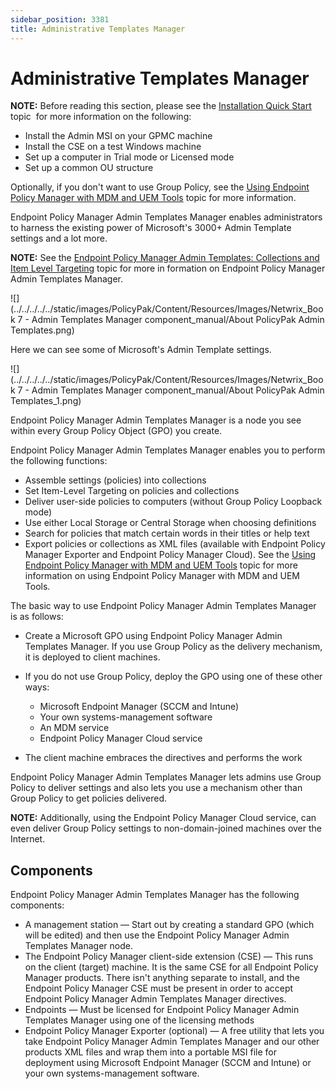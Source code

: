 ```yaml
---
sidebar_position: 3381
title: Administrative Templates Manager
---
```


# Administrative Templates Manager

**NOTE:** Before reading this section, please see the [Installation Quick Start](../GettingStarted/QuickStart/OverviewInstall "Installation Quick Start") topic  for more information on the following:

* Install the Admin MSI on your GPMC machine
* Install the CSE on a test Windows machine
* Set up a computer in Trial mode or Licensed mode
* Set up a common OU structure

Optionally, if you don't want to use Group Policy, see the [Using Endpoint Policy Manager with MDM and UEM Tools](../MDM/UEMTools "Using Endpoint Policy Manager with MDM and UEM Tools") topic for more information.

Endpoint Policy Manager Admin Templates Manager enables administrators to harness the existing power of Microsoft's 3000+ Admin Template settings and a lot more.

**NOTE:** See the [Endpoint Policy Manager Admin Templates: Collections and Item Level Targeting](../Video/AdministrativeTemplates/Collections "Endpoint Policy Manager Admin Templates: Collections and Item Level Targeting") topic for more in formation on Endpoint Policy Manager Admin Templates Manager.

![](../../../../../static/images/PolicyPak/Content/Resources/Images/Netwrix_Book 7 - Admin Templates Manager component_manual/About PolicyPak Admin Templates.png)

Here we can see some of Microsoft's Admin Template settings.

![](../../../../../static/images/PolicyPak/Content/Resources/Images/Netwrix_Book 7 - Admin Templates Manager component_manual/About PolicyPak Admin Templates_1.png)

Endpoint Policy Manager Admin Templates Manager is a node you see within every Group Policy Object (GPO) you create.

Endpoint Policy Manager Admin Templates Manager enables you to perform the following functions:

* Assemble settings (policies) into collections
* Set Item-Level Targeting on policies and collections
* Deliver user-side policies to computers (without Group Policy Loopback mode)
* Use either Local Storage or Central Storage when choosing definitions
* Search for policies that match certain words in their titles or help text
* Export policies or collections as XML files (available with Endpoint Policy Manager Exporter and Endpoint Policy Manager Cloud). See the [Using Endpoint Policy Manager with MDM and UEM Tools](../MDM/UEMTools "Using Endpoint Policy Manager with MDM and UEM Tools") topic for more information on using Endpoint Policy Manager with MDM and UEM Tools.

The basic way to use Endpoint Policy Manager Admin Templates Manager is as follows:

* Create a Microsoft GPO using Endpoint Policy Manager Admin Templates Manager. If you use Group Policy as the delivery mechanism, it is deployed to client machines.
* If you do not use Group Policy, deploy the GPO using one of these other ways:

  * Microsoft Endpoint Manager (SCCM and Intune)
  * Your own systems-management software
  * An MDM service
  * Endpoint Policy Manager Cloud service
* The client machine embraces the directives and performs the work

Endpoint Policy Manager Admin Templates Manager lets admins use Group Policy to deliver settings and also lets you use a mechanism other than Group Policy to get policies delivered.

**NOTE:** Additionally, using the Endpoint Policy Manager Cloud service, can even deliver Group Policy settings to non-domain-joined machines over the Internet.

## Components

Endpoint Policy Manager Admin Templates Manager has the following components:

* A management station — Start out by creating a standard GPO (which will be edited) and then use the Endpoint Policy Manager Admin Templates Manager node.
* The Endpoint Policy Manager client-side extension (CSE) — This runs on the client (target) machine. It is the same CSE for all Endpoint Policy Manager products. There isn't anything separate to install, and the Endpoint Policy Manager CSE must be present in order to accept Endpoint Policy Manager Admin Templates Manager directives.
* Endpoints — Must be licensed for Endpoint Policy Manager Admin Templates Manager using one of the licensing methods
* Endpoint Policy Manager Exporter (optional) — A free utility that lets you take Endpoint Policy Manager Admin Templates Manager and our other products XML files and wrap them into a portable MSI file for deployment using Microsoft Endpoint Manager (SCCM and Intune) or your own systems-management software.